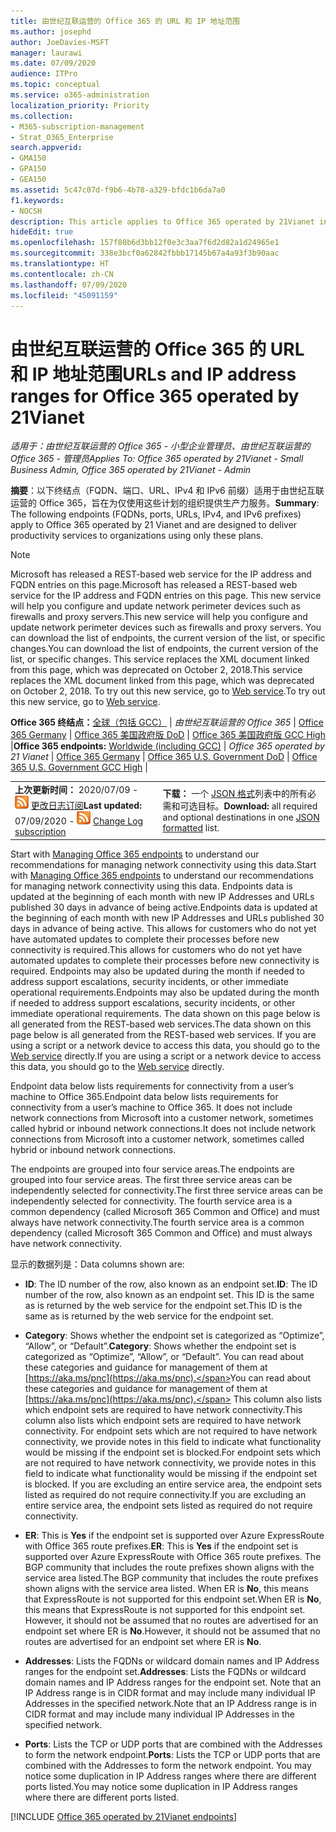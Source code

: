 ```yaml
---
title: 由世纪互联运营的 Office 365 的 URL 和 IP 地址范围
ms.author: josephd
author: JoeDavies-MSFT
manager: laurawi
ms.date: 07/09/2020
audience: ITPro
ms.topic: conceptual
ms.service: o365-administration
localization_priority: Priority
ms.collection:
- M365-subscription-management
- Strat_O365_Enterprise
search.appverid:
- GMA150
- GPA150
- GEA150
ms.assetid: 5c47c07d-f9b6-4b78-a329-bfdc1b6da7a0
f1.keywords:
- NOCSH
description: This article applies to Office 365 operated by 21Vianet in China. This article lists the URLs and IP address ranges used by Office 365 operated by 21Vianet.
hideEdit: true
ms.openlocfilehash: 157f80b6d3bb12f0e3c3aa7f6d2d82a1d24965e1
ms.sourcegitcommit: 338e3bcf0a62842fbbb17145b67a4a93f3b90aac
ms.translationtype: HT
ms.contentlocale: zh-CN
ms.lasthandoff: 07/09/2020
ms.locfileid: "45091159"
---
```

# <a name="urls-and-ip-address-ranges-for-office-365-operated-by-21vianet"></a><span data-ttu-id="5cd9b-104">由世纪互联运营的 Office 365 的 URL 和 IP 地址范围</span><span class="sxs-lookup"><span data-stu-id="5cd9b-104">URLs and IP address ranges for Office 365 operated by 21Vianet</span></span>

 <span data-ttu-id="5cd9b-105">*适用于：由世纪互联运营的 Office 365 - 小型企业管理员、由世纪互联运营的 Office 365 - 管理员*</span><span class="sxs-lookup"><span data-stu-id="5cd9b-105">*Applies To: Office 365 operated by 21Vianet - Small Business Admin, Office 365 operated by 21Vianet - Admin*</span></span>

<span data-ttu-id="5cd9b-106">**摘要**：以下终结点（FQDN、端口、URL、IPv4 和 IPv6 前缀）适用于由世纪互联运营的 Office 365，旨在为仅使用这些计划的组织提供生产力服务。</span><span class="sxs-lookup"><span data-stu-id="5cd9b-106">**Summary**: The following endpoints (FQDNs, ports, URLs, IPv4, and IPv6 prefixes) apply to Office 365 operated by 21 Vianet and are designed to deliver productivity services to organizations using only these plans.</span></span>
  
> [!NOTE]
> <span data-ttu-id="5cd9b-107">Microsoft has released a REST-based web service for the IP address and FQDN entries on this page.</span><span class="sxs-lookup"><span data-stu-id="5cd9b-107">Microsoft has released a REST-based web service for the IP address and FQDN entries on this page.</span></span> <span data-ttu-id="5cd9b-108">This new service will help you configure and update network perimeter devices such as firewalls and proxy servers.</span><span class="sxs-lookup"><span data-stu-id="5cd9b-108">This new service will help you configure and update network perimeter devices such as firewalls and proxy servers.</span></span> <span data-ttu-id="5cd9b-109">You can download the list of endpoints, the current version of the list, or specific changes.</span><span class="sxs-lookup"><span data-stu-id="5cd9b-109">You can download the list of endpoints, the current version of the list, or specific changes.</span></span> <span data-ttu-id="5cd9b-110">This service replaces the XML document linked from this page, which was deprecated on October 2, 2018.</span><span class="sxs-lookup"><span data-stu-id="5cd9b-110">This service replaces the XML document linked from this page, which was deprecated on October 2, 2018.</span></span> <span data-ttu-id="5cd9b-111">To try out this new service, go to [Web service](office-365-ip-web-service.md).</span><span class="sxs-lookup"><span data-stu-id="5cd9b-111">To try out this new service, go to [Web service](office-365-ip-web-service.md).</span></span>
  
 <span data-ttu-id="5cd9b-112">**Office 365 终结点：**[全球（包括 GCC）](urls-and-ip-address-ranges.md)  | *由世纪互联运营的 Office 365* | [Office 365 Germany](office-365-germany-endpoints.md) | [Office 365 美国政府版 DoD](office-365-u-s-government-dod-endpoints.md) | [Office 365 美国政府版 GCC High](office-365-u-s-government-gcc-high-endpoints.md) |</span><span class="sxs-lookup"><span data-stu-id="5cd9b-112">**Office 365 endpoints:** [Worldwide (including GCC)](urls-and-ip-address-ranges.md)  | *Office 365 operated by 21 Vianet* | [Office 365 Germany](office-365-germany-endpoints.md) | [Office 365 U.S. Government DoD](office-365-u-s-government-dod-endpoints.md) | [Office 365 U.S. Government GCC High](office-365-u-s-government-gcc-high-endpoints.md) |</span></span>
  
|||
|:-----|:-----|
|<span data-ttu-id="5cd9b-113">**上次更新时间：** 2020/07/09 - ![RSS](media/5dc6bb29-25db-4f44-9580-77c735492c4b.png) [更改日志订阅](https://endpoints.office.com/version/China?allversions=true&format=rss&clientrequestid=b10c5ed1-bad1-445f-b386-b919946339a7)</span><span class="sxs-lookup"><span data-stu-id="5cd9b-113">**Last updated:** 07/09/2020 - ![RSS](media/5dc6bb29-25db-4f44-9580-77c735492c4b.png) [Change Log subscription](https://endpoints.office.com/version/China?allversions=true&format=rss&clientrequestid=b10c5ed1-bad1-445f-b386-b919946339a7)</span></span>|<span data-ttu-id="5cd9b-114">**下载：** 一个 [JSON 格式](https://endpoints.office.com/endpoints/China?clientrequestid=b10c5ed1-bad1-445f-b386-b919946339a7)列表中的所有必需和可选目标。</span><span class="sxs-lookup"><span data-stu-id="5cd9b-114">**Download:** all required and optional destinations in one [JSON formatted](https://endpoints.office.com/endpoints/China?clientrequestid=b10c5ed1-bad1-445f-b386-b919946339a7) list.</span></span>  <br/> |

<span data-ttu-id="5cd9b-115">Start with [Managing Office 365 endpoints](managing-office-365-endpoints.md) to understand our recommendations for managing network connectivity using this data.</span><span class="sxs-lookup"><span data-stu-id="5cd9b-115">Start with [Managing Office 365 endpoints](managing-office-365-endpoints.md) to understand our recommendations for managing network connectivity using this data.</span></span> <span data-ttu-id="5cd9b-116">Endpoints data is updated at the beginning of each month with new IP Addresses and URLs published 30 days in advance of being active.</span><span class="sxs-lookup"><span data-stu-id="5cd9b-116">Endpoints data is updated at the beginning of each month with new IP Addresses and URLs published 30 days in advance of being active.</span></span> <span data-ttu-id="5cd9b-117">This allows for customers who do not yet have automated updates to complete their processes before new connectivity is required.</span><span class="sxs-lookup"><span data-stu-id="5cd9b-117">This allows for customers who do not yet have automated updates to complete their processes before new connectivity is required.</span></span> <span data-ttu-id="5cd9b-118">Endpoints may also be updated during the month if needed to address support escalations, security incidents, or other immediate operational requirements.</span><span class="sxs-lookup"><span data-stu-id="5cd9b-118">Endpoints may also be updated during the month if needed to address support escalations, security incidents, or other immediate operational requirements.</span></span> <span data-ttu-id="5cd9b-119">The data shown on this page below is all generated from the REST-based web services.</span><span class="sxs-lookup"><span data-stu-id="5cd9b-119">The data shown on this page below is all generated from the REST-based web services.</span></span> <span data-ttu-id="5cd9b-120">If you are using a script or a network device to access this data, you should go to the [Web service](office-365-ip-web-service.md) directly.</span><span class="sxs-lookup"><span data-stu-id="5cd9b-120">If you are using a script or a network device to access this data, you should go to the [Web service](office-365-ip-web-service.md) directly.</span></span>

<span data-ttu-id="5cd9b-121">Endpoint data below lists requirements for connectivity from a user’s machine to Office 365.</span><span class="sxs-lookup"><span data-stu-id="5cd9b-121">Endpoint data below lists requirements for connectivity from a user’s machine to Office 365.</span></span> <span data-ttu-id="5cd9b-122">It does not include network connections from Microsoft into a customer network, sometimes called hybrid or inbound network connections.</span><span class="sxs-lookup"><span data-stu-id="5cd9b-122">It does not include network connections from Microsoft into a customer network, sometimes called hybrid or inbound network connections.</span></span>

<span data-ttu-id="5cd9b-123">The endpoints are grouped into four service areas.</span><span class="sxs-lookup"><span data-stu-id="5cd9b-123">The endpoints are grouped into four service areas.</span></span> <span data-ttu-id="5cd9b-124">The first three service areas can be independently selected for connectivity.</span><span class="sxs-lookup"><span data-stu-id="5cd9b-124">The first three service areas can be independently selected for connectivity.</span></span> <span data-ttu-id="5cd9b-125">The fourth service area is a common dependency (called Microsoft 365 Common and Office) and must always have network connectivity.</span><span class="sxs-lookup"><span data-stu-id="5cd9b-125">The fourth service area is a common dependency (called Microsoft 365 Common and Office) and must always have network connectivity.</span></span>

<span data-ttu-id="5cd9b-126">显示的数据列是：</span><span class="sxs-lookup"><span data-stu-id="5cd9b-126">Data columns shown are:</span></span>

- <span data-ttu-id="5cd9b-127">**ID**: The ID number of the row, also known as an endpoint set.</span><span class="sxs-lookup"><span data-stu-id="5cd9b-127">**ID**: The ID number of the row, also known as an endpoint set.</span></span> <span data-ttu-id="5cd9b-128">This ID is the same as is returned by the web service for the endpoint set.</span><span class="sxs-lookup"><span data-stu-id="5cd9b-128">This ID is the same as is returned by the web service for the endpoint set.</span></span>

- <span data-ttu-id="5cd9b-129">**Category**: Shows whether the endpoint set is categorized as “Optimize”, “Allow”, or “Default”.</span><span class="sxs-lookup"><span data-stu-id="5cd9b-129">**Category**: Shows whether the endpoint set is categorized as “Optimize”, “Allow”, or “Default”.</span></span> <span data-ttu-id="5cd9b-130">You can read about these categories and guidance for management of them at [https://aka.ms/pnc](https://aka.ms/pnc).</span><span class="sxs-lookup"><span data-stu-id="5cd9b-130">You can read about these categories and guidance for management of them at [https://aka.ms/pnc](https://aka.ms/pnc).</span></span> <span data-ttu-id="5cd9b-131">This column also lists which endpoint sets are required to have network connectivity.</span><span class="sxs-lookup"><span data-stu-id="5cd9b-131">This column also lists which endpoint sets are required to have network connectivity.</span></span> <span data-ttu-id="5cd9b-132">For endpoint sets which are not required to have network connectivity, we provide notes in this field to indicate what functionality would be missing if the endpoint set is blocked.</span><span class="sxs-lookup"><span data-stu-id="5cd9b-132">For endpoint sets which are not required to have network connectivity, we provide notes in this field to indicate what functionality would be missing if the endpoint set is blocked.</span></span> <span data-ttu-id="5cd9b-133">If you are excluding an entire service area, the endpoint sets listed as required do not require connectivity.</span><span class="sxs-lookup"><span data-stu-id="5cd9b-133">If you are excluding an entire service area, the endpoint sets listed as required do not require connectivity.</span></span>

- <span data-ttu-id="5cd9b-134">**ER**: This is **Yes** if the endpoint set is supported over Azure ExpressRoute with Office 365 route prefixes.</span><span class="sxs-lookup"><span data-stu-id="5cd9b-134">**ER**: This is **Yes** if the endpoint set is supported over Azure ExpressRoute with Office 365 route prefixes.</span></span> <span data-ttu-id="5cd9b-135">The BGP community that includes the route prefixes shown aligns with the service area listed.</span><span class="sxs-lookup"><span data-stu-id="5cd9b-135">The BGP community that includes the route prefixes shown aligns with the service area listed.</span></span> <span data-ttu-id="5cd9b-136">When ER is **No**, this means that ExpressRoute is not supported for this endpoint set.</span><span class="sxs-lookup"><span data-stu-id="5cd9b-136">When ER is **No**, this means that ExpressRoute is not supported for this endpoint set.</span></span> <span data-ttu-id="5cd9b-137">However, it should not be assumed that no routes are advertised for an endpoint set where ER is **No**.</span><span class="sxs-lookup"><span data-stu-id="5cd9b-137">However, it should not be assumed that no routes are advertised for an endpoint set where ER is **No**.</span></span>

- <span data-ttu-id="5cd9b-138">**Addresses**: Lists the FQDNs or wildcard domain names and IP Address ranges for the endpoint set.</span><span class="sxs-lookup"><span data-stu-id="5cd9b-138">**Addresses**: Lists the FQDNs or wildcard domain names and IP Address ranges for the endpoint set.</span></span> <span data-ttu-id="5cd9b-139">Note that an IP Address range is in CIDR format and may include many individual IP Addresses in the specified network.</span><span class="sxs-lookup"><span data-stu-id="5cd9b-139">Note that an IP Address range is in CIDR format and may include many individual IP Addresses in the specified network.</span></span>
 
- <span data-ttu-id="5cd9b-140">**Ports**: Lists the TCP or UDP ports that are combined with the Addresses to form the network endpoint.</span><span class="sxs-lookup"><span data-stu-id="5cd9b-140">**Ports**: Lists the TCP or UDP ports that are combined with the Addresses to form the network endpoint.</span></span> <span data-ttu-id="5cd9b-141">You may notice some duplication in IP Address ranges where there are different ports listed.</span><span class="sxs-lookup"><span data-stu-id="5cd9b-141">You may notice some duplication in IP Address ranges where there are different ports listed.</span></span>

[!INCLUDE [Office 365 operated by 21Vianet endpoints](./includes/office-365-operated-by-21vianet-endpoints.md)]


